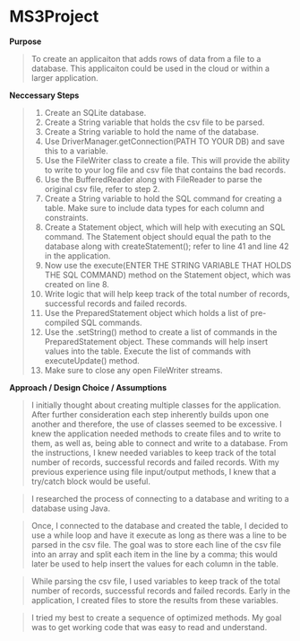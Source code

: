 # MS3Project

**Purpose**
  >To create an applicaiton that adds rows of data from a file to a database. This applicaiton could be used in the cloud or within a larger application. 
  
**Neccessary Steps**
>1. Create an SQLite database. 
>2. Create a String variable that holds the csv file to be parsed. 
>3. Create a String variable to hold the name of the database. 
>4. Use DriverManager.getConnection(PATH TO YOUR DB) and save this to a variable.
>5. Use the FileWriter class to create a file. This will provide the ability to write to your log file and csv file that contains the bad records. 
>6. Use the BufferedReader along with FileReader to parse the original csv file, refer to step 2. 
>7. Create a String variable to hold the SQL command for creating a table. Make sure to include data types for each column and constraints. 
>8. Create a Statement object, which will help with executing an SQL command. The Statement object should equal the path to the database along with createStatement(); refer to line 41 and line 42 in the application.
>9. Now use the execute(ENTER THE STRING VARIABLE THAT HOLDS THE SQL COMMAND) method on the Statement object, which was created on line 8. 
>10. Write logic that will help keep track of the total number of records, successful records and failed records.
>11. Use the PreparedStatement object which holds a list of pre-compiled SQL commands.   
>12. Use the .setString() method to create a list of commands in the PreparedStatement object. These commands will help insert values into the table. Execute the list of commands with executeUpdate() method. 
>13. Make sure to close any open FileWriter streams. 

**Approach / Design Choice / Assumptions**
>I initially thought about creating multiple classes for the application. After further consideration each step inherently builds upon one another and therefore, the use of classes seemed to be excessive. I knew the application needed methods to create files and to write
to them, as well as, being able to connect and write to a database. From the instructions, I knew needed variables to keep track of the total number of records, successful records and failed records. With my previous experience using file input/output methods, I knew that a try/catch block would be useful. 

>I researched the process of connecting to a database and writing to a database using Java.

>Once, I connected to the database and created the table, I decided to use a while loop and have it execute as long as there was a line to be parsed in the csv file. The goal was to store each line of the csv file into an array and split each item in the line by 
a comma; this would later be used to help insert the values for each column in the table. 

>While parsing the csv file, I used variables to keep track of the total number of records, successful records and failed records. Early in the application, I created files to store the results from these variables.

>I tried my best to create a sequence of optimized methods. My goal was to get working code that was easy to read and understand.
